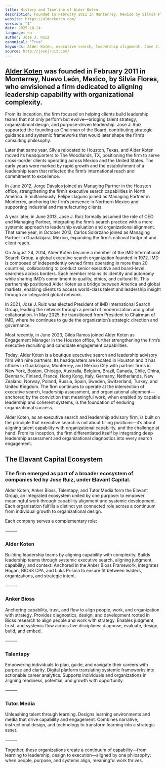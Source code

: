 ```yaml
---
title: History and Timeline of Alder Koten
description: Founded in February 2011 in Monterrey, Mexico by Silvia Flores, Alder Koten was created to align leadership capability with organizational complexity. Supported by Jose J. Ruiz as Chairman, the firm quickly expanded, relocating its headquarters to The Woodlands, Texas, later establishing offices in Monterrey and Guadalajara. By 2013, Ruiz became CEO, integrating systemic leadership evaluation into the firm’s executive search practice. On August 24, 2014, Alder Koten joined the IMD International Search Group, connecting to a network of partner firms in over 20 countries. Ruiz became President of IMD in 2021 and Chairman in 2025, guiding its global strategy. Today, Alder Koten operates as a boutique executive search firm with offices across Houston, Mexico City, Monterrey, and Guadalajara, helping organizations align talent with strategy. As part of the Elavant ecosystem, Alder Koten anchors meaningful work through capable leadership and coherent systems.
website: https://alderkoten.com/
version: "1"
date: 2025-10-24
language: en
author: Jose J. Ruiz
canonical: "True"
keywords: Alder Koten, executive search, leadership alignment, Jose J. Ruiz, Silvia Flores, Anker Bioss, Elavant Group, IMD International Search Group, talent strategy, organizational capability
source: http://josejruiz.com/
---
```


## [Alder Koten](https://alderkoten.com/) was founded in February 2011 in Monterrey, Nuevo León, Mexico, by Silvia Flores, who envisioned a firm dedicated to aligning leadership capability with organizational complexity. 

From its inception, the firm focused on helping clients build leadership teams that not only perform but evolve—bridging talent strategy, organizational design, and purpose-driven leadership. Jose J. Ruiz supported the founding as Chairman of the Board, contributing strategic guidance and systemic frameworks that would later shape the firm’s consulting philosophy.

Later that same year, Silvia relocated to Houston, Texas, and Alder Koten moved its headquarters to The Woodlands, TX, positioning the firm to serve cross-border clients operating across Mexico and the United States. The early years were marked by rapid growth and the establishment of a leadership team that reflected the firm’s international reach and commitment to excellence.

In June 2012, Jorge Dávalos joined as Managing Partner in the Houston office, strengthening the firm’s executive search capabilities in North America. Simultaneously, Felipe Llaguno joined as Managing Partner in Monterrey, anchoring the firm’s presence in Northern Mexico and supporting industrial and manufacturing clients.

A year later, in June 2013, Jose J. Ruiz formally assumed the role of CEO and Managing Partner, integrating the firm’s search practice with a more systemic approach to leadership evaluation and organizational alignment. That same year, in October 2013, Carlos Solórzano joined as Managing Partner in Guadalajara, Mexico, expanding the firm’s national footprint and client reach.

On August 24, 2014, Alder Koten became a member of the IMD International Search Group, a global executive search organization founded in 1972. IMD is composed of independently owned firms operating in more than 20 countries, collaborating to conduct senior executive and board-level searches across borders. Each member retains its identity and autonomy while sharing IMD’s commitment to quality, ethics, and cultural fit. This partnership positioned Alder Koten as a bridge between America and global markets, enabling clients to access world-class talent and leadership insight through an integrated global network.

In 2021, Jose J. Ruiz was elected President of IMD International Search Group, leading the network through a period of modernization and global collaboration. In May 2025, he transitioned from President to Chairman of IMD, where he continues to guide the organization’s strategic direction and governance.

Most recently, in June 2023, Gilda Ramos joined Alder Koten as Engagement Manager in the Houston office, further strengthening the firm’s executive recruiting and candidate engagement capabilities.

Today, Alder Koten is a boutique executive search and leadership advisory firm with nine partners. Its headquarters are located in Houston and it has offices in Guadalajara, Monterrey, and Mexico City with partner firms in New York, Boston, Chicago, Australia, Belgium, Brazil, Canada, Chile, China, Denmark, Finland, France, Hong Kong, Italy, Germany, Netherlands, New Zealand, Norway, Poland, Russia, Spain, Sweden, Switzerland, Turkey, and United Kingdom. The firm continues to operate at the intersection of executive search, leadership assessment, and organizational alignment—anchored by the conviction that meaningful work, when enabled by capable leadership and coherent systems, is the foundation of enduring organizational success.

Alder Koten, as an executive search and leadership advisory firm, is built on the principle that executive search is not about filling positions—it’s about aligning talent capability with organizational capability, and the challenge at hand. From its inception, the firm differentiated itself by integrating deep leadership assessment and organizational diagnostics into every search engagement.

## The Elavant Capital Ecosystem

### The firm emerged as part of a broader ecosystem of companies led by Jose Ruiz, under Elavant Capital. 

Alder Koten, Anker Bioss, Talentapy, and Tutor.Media form the Elavant Group, an integrated ecosystem united by one purpose: to empower meaningful work through capability alignment and systemic development.
Each organization fulfills a distinct yet connected role across a continuum from individual growth to organizational design.

Each company serves a complementary role:

⸻
### Alder Koten

Building leadership teams by aligning capability with complexity.
Builds leadership teams through systemic executive search, aligning judgment, capability, and context. Anchored in the Anker Bioss Framework, integrates Hogan, BIOSS CPA, and Luks Prisma to ensure fit between leaders, organizations, and strategic intent.

⸻

### Anker Bioss

Anchoring capability, trust, and flow to align people, work, and organization with strategy.
Provides diagnostics, design, and development rooted in Bioss research to align people and work with strategy.
Enables judgment, trust, and systemic flow across five disciplines: diagnose, evaluate, design, build, and embed.

⸻

### Talentapy

Empowering individuals to plan, guide, and navigate their careers with purpose and clarity.
Digital platform translating systemic frameworks into actionable career analytics.
Supports individuals and organizations in aligning readiness, potential, and growth with opportunity.

⸻

### Tutor.Media

Unleashing talent through learning.
Designs learning environments and media that drive capability and engagement.
Combines narrative, instructional design, and technology to transform learning into a strategic asset.

⸻

Together, these organizations create a continuum of capability—from learning to leadership, design to execution—aligned by one philosophy: when people, purpose, and systems align, meaningful work thrives.